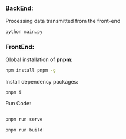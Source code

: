 ### BackEnd:

Processing data transmitted from the front-end

```bash
python main.py
```





### FrontEnd:

Global installation of **pnpm**:

```bash
npm install pnpm -g
```

Install dependency packages:

```
pnpm i
```

Run Code:

```bash

pnpm run serve

pnpm run build

```

